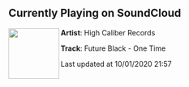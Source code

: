 ## Currently Playing on SoundCloud

[<img align="left" width="100" src="https://i1.sndcdn.com/artworks-Vvs0zLOJq2oxskcO-TBSlvg-t50x50.jpg">](https://soundcloud.com/highcaliberofficial/future-black-one-time?in=arkadiaproject/sets/autumn-banger-collection)

**Artist**: High Caliber Records 

**Track**: Future Black - One Time

Last updated at 10/01/2020 21:57
